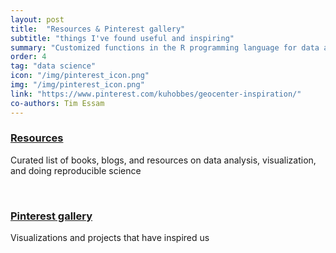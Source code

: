 ```yaml
---
layout: post
title:  "Resources & Pinterest gallery"
subtitle: "things I've found useful and inspiring"
summary: "Customized functions in the R programming language for data analysis and visualization"
order: 4
tag: "data science"
icon: "/img/pinterest_icon.png"
img: "/img/pinterest_icon.png"
link: "https://www.pinterest.com/kuhobbes/geocenter-inspiration/"
co-authors: Tim Essam
---
```


### [Resources](https://geocenter.github.io/resources/)
Curated list of books, blogs, and resources on data analysis, visualization, and doing reproducible science

<br>

### [Pinterest gallery](https://www.pinterest.com/kuhobbes/geocenter-inspiration/)
Visualizations and projects that have inspired us
